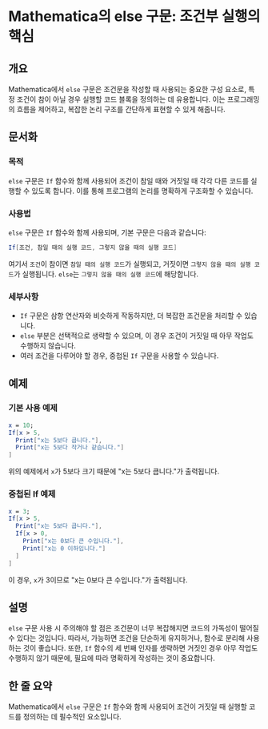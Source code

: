 <!--
Meta Description: # Mathematica의 else 구문: 조건부 실행의 핵심 ## 개요 Mathematica에서 `else` 구문은 조건문을 작성할 때 사용되는 중요한 구성 요소로, 특정 조건이 참이 아닐 경우 실행할 코드 블록을 정의하는 데 유용합니다. 이는 프로그래밍의 흐름을 제...
Meta Keywords: else, 구문은, print, 5보다, 조건이
-->

# Mathematica의 else 구문: 조건부 실행의 핵심

## 개요
Mathematica에서 `else` 구문은 조건문을 작성할 때 사용되는 중요한 구성 요소로, 특정 조건이 참이 아닐 경우 실행할 코드 블록을 정의하는 데 유용합니다. 이는 프로그래밍의 흐름을 제어하고, 복잡한 논리 구조를 간단하게 표현할 수 있게 해줍니다.

## 문서화

### 목적
`else` 구문은 `If` 함수와 함께 사용되어 조건이 참일 때와 거짓일 때 각각 다른 코드를 실행할 수 있도록 합니다. 이를 통해 프로그램의 논리를 명확하게 구조화할 수 있습니다.

### 사용법
`else` 구문은 `If` 함수와 함께 사용되며, 기본 구문은 다음과 같습니다:

```mathematica
If[조건, 참일 때의 실행 코드, 그렇지 않을 때의 실행 코드]
```

여기서 `조건`이 참이면 `참일 때의 실행 코드`가 실행되고, 거짓이면 `그렇지 않을 때의 실행 코드`가 실행됩니다. `else`는 `그렇지 않을 때의 실행 코드`에 해당합니다.

### 세부사항
- `If` 구문은 삼항 연산자와 비슷하게 작동하지만, 더 복잡한 조건문을 처리할 수 있습니다.
- `else` 부분은 선택적으로 생략할 수 있으며, 이 경우 조건이 거짓일 때 아무 작업도 수행하지 않습니다.
- 여러 조건을 다루어야 할 경우, 중첩된 `If` 구문을 사용할 수 있습니다.

## 예제

### 기본 사용 예제
```mathematica
x = 10;
If[x > 5, 
  Print["x는 5보다 큽니다."], 
  Print["x는 5보다 작거나 같습니다."]
]
```
위의 예제에서 `x`가 5보다 크기 때문에 "x는 5보다 큽니다."가 출력됩니다.

### 중첩된 If 예제
```mathematica
x = 3;
If[x > 5, 
  Print["x는 5보다 큽니다."], 
  If[x > 0, 
    Print["x는 0보다 큰 수입니다."], 
    Print["x는 0 이하입니다."]
  ]
]
```
이 경우, `x`가 3이므로 "x는 0보다 큰 수입니다."가 출력됩니다.

## 설명
`else` 구문 사용 시 주의해야 할 점은 조건문이 너무 복잡해지면 코드의 가독성이 떨어질 수 있다는 것입니다. 따라서, 가능하면 조건을 단순하게 유지하거나, 함수로 분리해 사용하는 것이 좋습니다. 또한, `If` 함수의 세 번째 인자를 생략하면 거짓인 경우 아무 작업도 수행하지 않기 때문에, 필요에 따라 명확하게 작성하는 것이 중요합니다.

## 한 줄 요약
Mathematica에서 `else` 구문은 `If` 함수와 함께 사용되어 조건이 거짓일 때 실행할 코드를 정의하는 데 필수적인 요소입니다.